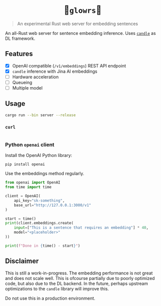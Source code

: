 <div align="center">

# 🚧`glowrs`🚧

</div>


> An experimental Rust web server for embedding sentences

An all-Rust web server for sentence embedding inference. Uses
[`candle`](https://github.com/huggingface/candle) as DL framework.

## Features

- [X] OpenAI compatible (`/v1/embeddings`) REST API endpoint
- [X] `candle` inference with Jina AI embeddings
- [ ] Hardware acceleration
- [ ] Queueing
- [ ] Multiple model

## Usage

```bash
cargo run --bin server --release
```

### `curl`
```shell

```


### Python `openai` client

Install the OpenAI Python library:
```shell
pip install openai
```

Use the embeddings method regularly.
```python
from openai import OpenAI
from time import time

client = OpenAI(
	api_key="sk-something",
	base_url="http://127.0.0.1:3000/v1"
)

start = time()
print(client.embeddings.create(
	input=["This is a sentence that requires an embedding"] * 40,
	model="<placeholder>"
))

print(f"Done in {time() - start}")
```

## Disclaimer

This is still a work-in-progress. The embedding performance is not great and does not scale well. This is ofcourse partially
due to poorly optimized code, but also due to the DL backend. In the future, perhaps upstream
optimizations to the `candle` library will improve this. 

Do not use this in a production environment. 